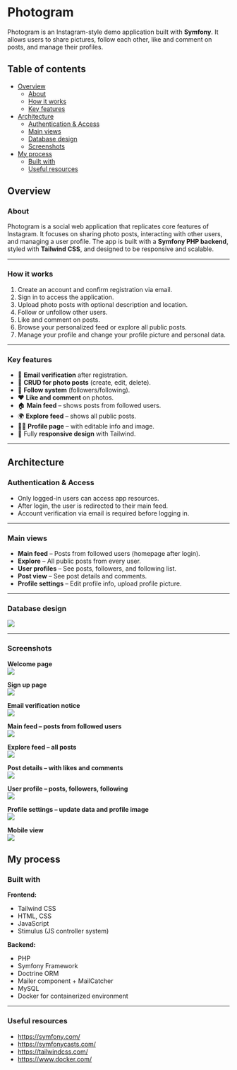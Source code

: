 # Photogram

Photogram is an Instagram-style demo application built with **Symfony**. It allows users to share pictures, follow each other, like and comment on posts, and manage their profiles.

## Table of contents

- [Overview](#overview)
  - [About](#about)
  - [How it works](#how-it-works)
  - [Key features](#key-features)
- [Architecture](#architecture)
  - [Authentication & Access](#authentication--access)
  - [Main views](#main-views)
  - [Database design](#database-design)
  - [Screenshots](#screenshots)
- [My process](#my-process)
  - [Built with](#built-with)
  - [Useful resources](#useful-resources)

## Overview

### About

Photogram is a social web application that replicates core features of Instagram. It focuses on sharing photo posts, interacting with other users, and managing a user profile. The app is built with a **Symfony PHP backend**, styled with **Tailwind CSS**, and designed to be responsive and scalable.

---

### How it works

1. Create an account and confirm registration via email.
2. Sign in to access the application.
3. Upload photo posts with optional description and location.
4. Follow or unfollow other users.
5. Like and comment on posts.
6. Browse your personalized feed or explore all public posts.
7. Manage your profile and change your profile picture and personal data.

---

### Key features

- 🔐 **Email verification** after registration.
- 🧾 **CRUD for photo posts** (create, edit, delete).
- 👥 **Follow system** (followers/following).
- ❤️ **Like and comment** on photos.
- 🏠 **Main feed** – shows posts from followed users.
- 🌍 **Explore feed** – shows all public posts.
- 🧑‍💼 **Profile page** – with editable info and image.
- 📱 Fully **responsive design** with Tailwind.

---

## Architecture

### Authentication & Access

- Only logged-in users can access app resources.
- After login, the user is redirected to their main feed.
- Account verification via email is required before logging in.

---

### Main views

- **Main feed** – Posts from followed users (homepage after login).
- **Explore** – All public posts from every user.
- **User profiles** – See posts, followers, and following list.
- **Post view** – See post details and comments.
- **Profile settings** – Edit profile info, upload profile picture.

---

### Database design

![](/readme/database_schema.png)

---

### Screenshots

**Welcome page**  
![](/readme/welcome.png)

**Sign up page**  
![](/readme/sign-up.png)

**Email verification notice**  
![](/readme/email-verification.png)

**Main feed – posts from followed users**  
![](/readme/main-feed.png)

**Explore feed – all posts**  
![](/readme/explore.png)

**Post details – with likes and comments**  
![](/readme/post-details.png)

**User profile – posts, followers, following**  
![](/readme/profile.png)

**Profile settings – update data and profile image**  
![](/readme/profile-settings.png)

**Mobile view**  
![](/readme/mobile.png)

## My process

### Built with

**Frontend:**

- Tailwind CSS
- HTML, CSS
- JavaScript
- Stimulus (JS controller system)

**Backend:**

- PHP
- Symfony Framework
- Doctrine ORM
- Mailer component + MailCatcher
- MySQL
- Docker for containerized environment

---

### Useful resources

- https://symfony.com/
- https://symfonycasts.com/
- https://tailwindcss.com/
- https://www.docker.com/
